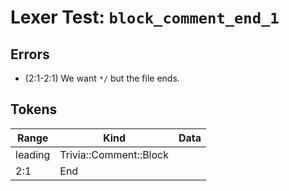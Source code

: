 # Lexer Test: `block_comment_end_1`

## Errors
- (2:1-2:1) We want `*/` but the file ends.

## Tokens
| Range          | Kind                           | Data                       |
|----------------|--------------------------------|----------------------------|
| leading        | Trivia::Comment::Block         |                            |
| 2:1            | End                            |                            |
